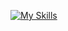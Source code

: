 
[![My Skills](https://skillicons.dev/icons?i=java,unity,js,html,css,figma&theme=light)](https://skillicons.dev)
